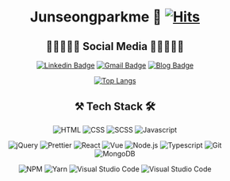 <div align="center">

# Junseongparkme 🔭 [![Hits](https://hits.seeyoufarm.com/api/count/incr/badge.svg?url=https%3A%2F%2Fgithub.com%2Fjunseongparkme&count_bg=%237BDA33&title_bg=%230A0A0A&icon=&icon_color=%230A0909&title=hits&edge_flat=false)](https://github.com/Junseongparkme)
  ## 👩🏾‍🤝‍🧑🏼 Social Media 👩🏿‍🤝‍👩🏼
  
[![Linkedin Badge](https://img.shields.io/badge/-LinkedIn-blue?style=flat-square&logo=Linkedin&logoColor=white&link=https:/https://www.linkedin.com/in/junseongparkme/)](https://www.linkedin.com/in/junseongparkme/)
[![Gmail Badge](https://img.shields.io/badge/Gmail-d14836?style=flat-square&logo=Gmail&logoColor=white&link=mailto:snugyun01@gmail.com)](mailto:junseongpark.dev@gmail.com)
[![Blog Badge](https://img.shields.io/badge/-Tech_Blog-181717?style=flat-quare&logo=Github&logoColor=white&link=#)](https://velog.io/@junseongpark)
<!-- [![Twitter Badge](https://img.shields.io/badge/-Twitter-1DA1F2?style=flat-quare&logo=Twitter&logoColor=white&link=#)](https://twitter.com/junseongparkev)
[![Instagram Badge](https://img.shields.io/badge/-Instagram-E4405F?style=flat-quare&logo=Instagram&logoColor=white&link=#)](https://www.instagram.com/junseongparkev/)
[![Facebook Badge](https://img.shields.io/badge/-Facebook-1877F2?style=flat-quare&logo=Facebook&logoColor=white&link=#)](https://www.facebook.com/junseongparkev/) -->
  
[![Top Langs](https://github-readme-stats.vercel.app/api/top-langs/?username=junseongparkme&layout=compact)](https://github.com/Junseongparkme?tab=repositories)

  ## ⚒ Tech Stack 🛠
![HTML](https://img.shields.io/badge/-HTML5-white?style=flat-quare&logo=HTML5&logoColor=E34F26&link=#)
![CSS](https://img.shields.io/badge/-CSS3-white?style=flat-quare&logo=CSS3&logoColor=1572B6&link=#)
![SCSS](https://img.shields.io/badge/-SCSS-CC6699?style=flat-quare&logo=Sass&logoColor=white&link=#)
![Javascript](https://img.shields.io/badge/-JavaScript-F7DF1E?style=flat-quare&logo=Javascript&logoColor=white&link=#)
  
![jQuery](https://img.shields.io/badge/-jQuery-0769AD?style=flat-quare&logo=jQuery&logoColor=white&link=#)
![Prettier](https://img.shields.io/badge/-Prettier-F7B93E?style=flat-quare&logo=Prettier&logoColor=white&link=#)
![React](https://img.shields.io/badge/-React-61DAFB?style=flat-quare&logo=React&logoColor=white&link=#)
![Vue](https://img.shields.io/badge/-Vue.js-4FC08D?style=flat-quare&logo=Vue.js&logoColor=white&link=#)
![Node.js](https://img.shields.io/badge/-Node.js-white?style=flat-quare&logo=Node.js&logoColor=339933&link=#)
![Typescript](https://img.shields.io/badge/-TypeScript-white?style=flat-quare&logo=Typescript&logoColor=3178C6&link=#)
![Git](https://img.shields.io/badge/-Git-F05032?style=flat-quare&logo=Git&logoColor=white&link=#)
![MongoDB](https://img.shields.io/badge/-MongoDB-47A248?style=flat-quare&logo=MongoDB&logoColor=white&link=#)

![NPM](https://img.shields.io/badge/-NPM-white?style=flat-quare&logo=NPM&logoColor=F7DF1E&link=#)
![Yarn](https://img.shields.io/badge/-Yarn-2C8EBB?style=flat-quare&logo=Yarn&logoColor=white&link=#)
![Visual Studio Code](https://img.shields.io/badge/-Visual_Studio_Code-007ACC?style=flat-quare&logo=VisualStudioCode&logoColor=white&link=#)
![Visual Studio Code](https://img.shields.io/badge/-Slack-4A154B?style=flat-quare&logo=Slack&logoColor=white&link=#)
</div>
